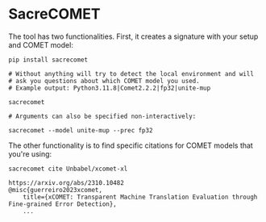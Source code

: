 # SacreCOMET

The tool has two functionalities.
First, it creates a signature with your setup and COMET model:

```
pip install sacrecomet

# Without anything will try to detect the local environment and will
# ask you questions about which COMET model you used.
# Example output: Python3.11.8|Comet2.2.2|fp32|unite-mup

sacrecomet 

# Arguments can also be specified non-interactively:

sacrecomet --model unite-mup --prec fp32
```

The other functionality is to find specific citations for COMET models that you're using:

```
sacrecomet cite Unbabel/xcomet-xl

https://arxiv.org/abs/2310.10482
@misc{guerreiro2023xcomet,
    title={xCOMET: Transparent Machine Translation Evaluation through Fine-grained Error Detection}, 
    ...
```



<!-- 
Notes for maintainers:

cd python-tool
# newer version might not work
pip install 'build<0.10.0' twine


python3 -m build

# first tets
twine check dist/*
twine upload -r testpypi dist/*

# live
twine upload dist/* -u __token__
# user __token__ as username and the API token generated online
-->